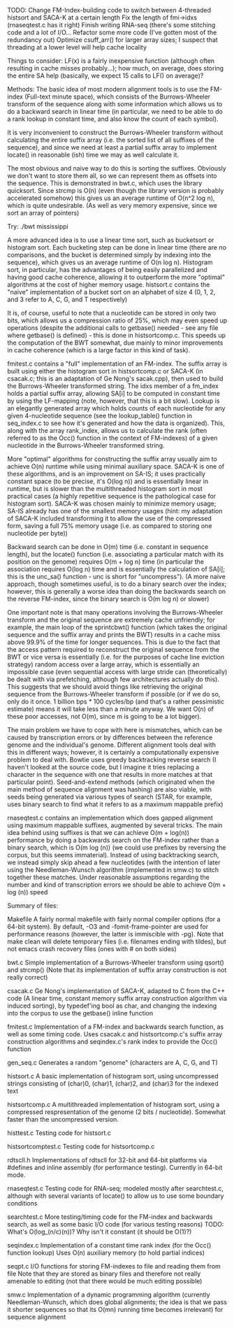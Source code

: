 TODO:
Change FM-Index-building code to switch between 4-threaded histsort and SACA-K
at a certain length
Fix the length of fmi->idxs (rnaseqtest.c has it right)
Finish writing RNA-seq (there's some stitching code and a lot of I/O...
Refactor some more code (I've gotten most of the redundancy out)
Optimize csuff_arr() for larger array sizes; I suspect that threading
at a lower level will help cache locality

Things to consider:
LF(x) is a fairly inexpensive function (although often resulting in cache
misses probably...); how much, on average, does storing the entire SA help
(basically, we expect 15 calls to LF() on average)?

Methods:
The basic idea of most modern alignment tools is to use the FM-index (Full-text
minute space), which consists of the Burrows-Wheeler transform of the sequence
along with some information which allows us to do a backward search in linear
time (in particular, we need to be able to do a rank lookup in constant time,
and also know the count of each symbol).

It is very inconvenient to construct the Burrows-Wheeler transform without
calculating the entire suffix array (i.e. the sorted list of all suffixes of the
sequence), and since we need at least a partial suffix array to implement
locate() in reasonable (ish) time we may as well calculate it.

The most obvious and naive way to do this is sorting the suffixes. Obviously we
don't want to store them all, so we can represent them as offsets into the
sequence. This is demonstrated in bwt.c, which uses the library quicksort. Since
strcmp is O(n) (even though the library version is probably accelerated somehow)
this gives us an average runtime of O(n^2 log n), which is quite undesirable.
(As well as very memory expensive, since we sort an array of pointers)

Try: ./bwt mississippi

A more advanced idea is to use a linear time sort, such as bucketsort or
histogram sort. Each bucketing step can be done in linear time (there are no
comparisons, and the bucket is determined simply by indexing into the sequence),
which gives us an average runtime of O(n log n). Histogram sort, in particular,
has the advantages of being easily parallelized and having good cache coherence,
allowing it to outperform the more "optimal" algorithms at the cost of higher
memory usage. histsort.c contains the "naive" implementation of a bucket sort
on an alphabet of size 4 (0, 1, 2, and 3 refer to A, C, G, and T respectively)

It is, of course, useful to note that a nucleotide can be stored in only two
bits, which allows us a compression ratio of 25%, which may even speed up
operations (despite the additional calls to getbase() needed - see any file
where getbase() is defined) - this is done in histsortcomp.c. This speeds up the
computation of the BWT somewhat, due mainly to minor improvements in cache
coherence (which is a large factor in this kind of task).

fmitest.c contains a "full" implementation of an FM-index. The suffix array
is built using either the histogram sort in histsortcomp.c or SACA-K (in
csacak.c; this is an adaptation of Ge Nong's sacak.cpp), then used to build the
Burrows-Wheeler transformed string. The idxs member of a fm_index holds a
partial suffix array, allowing SA[i] to be computed in constant time by using
the LF-mapping (note, however, that this is a bit slow). Lookup is an elegantly
generated array which holds counts of each nucleotide for any given 4-nucleotide
sequence (see the lookup_table() function in seq_index.c to see how it's
generated and how the data is organized). This, along with the array rank_index,
allows us to calculate the rank (often referred to as the Occ() function in
the context of FM-indexes) of a given nucleotide in the Burrows-Wheeler
transformed string.

More "optimal" algorithms for constructing the suffix array usually aim to
achieve O(n) runtime while using minimal auxiliary space. SACA-K is one of these
algorithms, and is an improvement on SA-IS; it uses practically constant space
(to be precise, it's O(log n)) and is essentially linear in runtime, but is
slower than the multithreaded histogram sort in most practical cases (a highly
repetitive sequence is the pathological case for histogram sort). SACA-K was
chosen mainly to minimize memory usage; SA-IS already has one of the smallest
memory usages (hint: my adaptation of SACA-K included transforming it to allow
the use of the compressed form, saving a full 75% memory usage (i.e. as compared
to storing one nucleotide per byte))

Backward search can be done in O(m) time (i.e. constant in sequence length), but
the locate() function (i.e. associating a particular match with its position
on the genome) requires O(m + log n) time (in particular the association
requires O(log n) time and is essentially the calculation of SA[i]; this is
the unc_sa() function - unc is short for "uncompress"). (A more naive approach,
though sometimes useful, is to do a binary search over the index; however, this
is generally a worse idea than doing the backwards search on the reverse
FM-index, since the binary search is O(m log n) or slower)

One important note is that many operations involving the Burrows-Wheeler
transform and the original sequence are extremely cache unfriendly; for example,
the main loop of the sprintcbwt() function (which takes the original sequence
and the suffix array and prints the BWT) results in a cache miss above 99.9% of
the time for longer sequences. This is due to the fact that the access pattern
required to reconstruct the original sequence from the BWT or vice versa is
essentially (i.e. for the purposes of cache line eviction strategy) random
access over a large array, which is essentially an impossible case (even
sequential access with large stride can (theoretically) be dealt with via
prefetching, although few architectures actually do this). This suggests
that we should avoid things like retrieving the original sequence from the
Burrows-Wheeler transform if possible (or if we do so, only do it once.
1 billion bps * 100 cycles/bp (and that's a rather pessimistic estimate) means
it will take less than a minute anyway. We want O(n) of these poor accesses,
not O(m), since m is going to be a lot bigger).

The main problem we have to cope with here is mismatches, which can be caused
by transcription errors or by differences between the reference genome and
the individual's genome. Different alignment tools deal with this in different
ways; however, it is certainly a computationally expensive problem to deal with.
Bowtie uses greedy backtracking reverse search (I haven't looked at the source
code, but I imagine it tries replacing a character in the sequence with one
that results in more matches at that particular point). Seed-and-extend methods
(which originated when the main method of sequence alignment was hashing) are
also viable, with seeds being generated via various types of search (STAR, for
example, uses binary search to find what it refers to as a maximum mappable
prefix)

rnaseqtest.c contains an implementation which does gapped alignment using
maximum mappable suffixes, augmented by several tricks. The main idea behind
using suffixes is that we can achieve O(m + log(n)) performance by doing a
backwards search on the FM-index rather than a binary search, which is
O(m log (n)) (we could use prefixes by reversing the corpus, but this seems
immaterial). Instead of using backtracking search, we instead simply skip
ahead a few nucleotides (with the intention of later using the Needleman-Wunsch
algorithm (implemented in smw.c) to stitch together these matches. Under
reasonable assumptions regarding the number and kind of transcription errors
we should be able to achieve O(m + log (n)) speed

Summary of files:

Makefile
A fairly normal makefile with fairly normal compiler options (for a 64-bit
system). By default, -O3 and -fomit-frame-pointer are used for performance
reasons (however, the latter is immiscible with -pg). Note that make clean will
delete temporary files (i.e. filenames ending with tildes), but not emacs crash
recovery files (ones with # on both sides)

bwt.c
Simple implementation of a Burrows-Wheeler transform using qsort() and strcmp()
(Note that its implementation of suffix array construction is not really
correct)

csacak.c
Ge Nong's implementation of SACA-K, adapted to C from the C++ code (A linear
time, constant memory suffix array construction algorithm via induced sorting),
by typedef'ing bool as char, and changing the indexing into the corpus to use
the getbase() inline function

fmitest.c
Implementation of a FM-index and backwards search function, as well as some
timing code. Uses csacak.c and histsortcomp.c's suffix array construction
algorithms and seqindex.c's rank index to provide the Occ() function

gen_seq.c
Generates a random "genome" (characters are A, C, G, and T)

histsort.c
A basic implementation of histogram sort, using uncompressed strings consisting
of (char)0, (char)1, (char)2, and (char)3 for the indexed text

histsortcomp.c
A multithreaded implementation of histogram sort, using a compressed
respresentation of the genome (2 bits / nucleotide). Somewhat faster than
the uncompressed version.

histtest.c
Testing code for histsort.c

histsortcomptest.c
Testing code for histsortcomp.c

rdtscll.h
Implementations of rdtscll for 32-bit and 64-bit platforms via #defines and
inline assembly (for performance testing). Currently in 64-bit mode.

rnaseqtest.c
Testing code for RNA-seq; modeled mostly after searchtest.c, although with
several variants of locate() to allow us to use some boundary conditions

searchtest.c
More testing/timing code for the FM-index and backwards search, as well as
some basic I/O code (for various testing reasons)
TODO: What's O(log_(n/c)(n))? Why isn't it constant (it should be O(1)?)

seqindex.c
Implementation of a constant time rank index (for the Occ() function lookup)
Uses O(n) auxiliary memory (to hold partial indices)

seqpt.c
I/O functions for storing FM-indexes to file and reading them from file
Note that they are stored as binary files and therefore not really amenable
to editing (not that there would be much editing possible)

smw.c
Implementation of a dynamic programming algorithm (currently Needleman-Wunsch,
which does global alignments; the idea is that we pass it shorter sequences
so that its O(mn) running time becomes irrelevant) for sequence alignment

